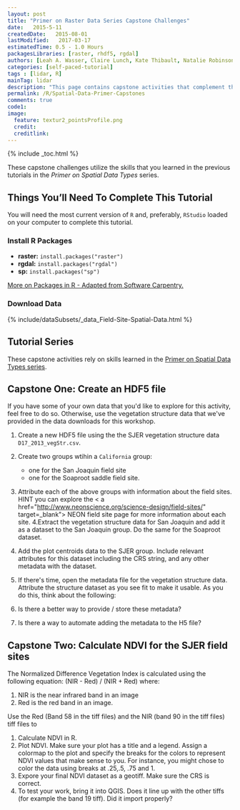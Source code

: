 ```yaml
---
layout: post
title: "Primer on Raster Data Series Capstone Challenges"
date:   2015-5-11
createdDate:   2015-08-01
lastModified:   2017-03-17
estimatedTime: 0.5 - 1.0 Hours
packagesLibraries: [raster, rhdf5, rgdal]
authors: [Leah A. Wasser, Claire Lunch, Kate Thibault, Natalie Robinson]
categories: [self-paced-tutorial]
tags : [lidar, R]
mainTag: lidar
description: "This page contains capstone activities that complement the Primer on Spatial Data Types tutorial series."
permalink: /R/Spatial-Data-Primer-Capstones
comments: true
code1: 
image:
  feature: textur2_pointsProfile.png
  credit:
  creditlink:
---
```



{% include _toc.html %}

These capstone challenges utilize the skills that you learned in the previous 
tutorials in the *Primer on Spatial Data Types* series. 

<div id="objectives" markdown="1">

## Things You’ll Need To Complete This Tutorial
You will need the most current version of `R` and, preferably, `RStudio` loaded
on your computer to complete this tutorial.

### Install R Packages

* **raster:** `install.packages("raster")`
* **rgdal:** `install.packages("rgdal")`
* **sp:** `install.packages("sp")`

[More on Packages in R - Adapted from Software Carpentry.]({{site.baseurl}}/R/Packages-In-R/)

### Download Data

{% include/dataSubsets/_data_Field-Site-Spatial-Data.html %}

## Tutorial Series 
These capstone activities rely on skills learned in the 
<a href="{{ site.baseurl }}/tutorial-series/spatial-data-types-primer/" target="_blank">Primer on Spatial Data Types series</a>. 
</div>



## Capstone One: Create an HDF5 file

If you have some of your own data that you'd like to explore for this activity,
feel free to do so. Otherwise, use the vegetation structure data that we've provided
in the data downloads for this workshop. 

1. Create a new HDF5 file using the the SJER vegetation structure data `D17_2013_vegStr.csv`.
2. Create two groups  wtihin a `California` group:
	- one for the San Joaquin field site
	- one for the Soaproot saddle field site.
3. Attribute each of the above groups with information about the field sites. HINT
you can explore the < a href="http://www.neonscience.org/science-design/field-sites/" target=_blank">
NEON field site page</a> for more information about each site. 
4.Extract the vegetation structure data for San Joaquin and add it as a dataset to the
San Joaquin group. Do the same for the Soaproot dataset. 
5. Add the plot centroids data to the SJER group. Include relevant attributes for 
this dataset including the CRS string, and any other metadata with the dataset.
6. If there's time, open the metadata file for the vegetation structure data. 
Attribute the structure dataset as you see fit to make it usable. As you do this, 
think about the following:

1. Is there a better way to provide / store these metadata?
2. Is there a way to automate adding the metadata to the H5 file?

## Capstone Two: Calculate NDVI for the SJER field sites


The Normalized Difference Vegetation Index is calculated using the following 
equation: (NIR - Red) / (NIR + Red) where:

1. NIR is the near infrared band in an image
2. Red is the red band in an image.
 
 
Use the Red (Band 58 in the tiff files) and the NIR (band 90 in the tiff files) 
tiff files to 

1. Calculate NDVI in R.
2. Plot NDVI. Make sure your plot has a title and a legend. Assign a colormap 
to the plot and specify the breaks for the colors to represent NDVI values that 
make sense to you. For instance, you might chose to color the data using breaks 
at .25,.5, .75 and 1. 
3. Expore your final NDVI dataset as a geotiff. Make sure the CRS is correct. 
4. To test your work, bring it into QGIS. Does it line up with the other tiffs 
(for example the band 19 tiff). Did it import properly? 

